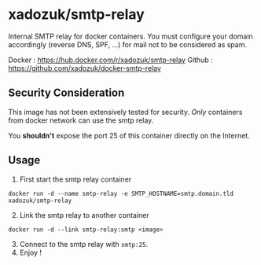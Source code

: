 # xadozuk/smtp-relay

Internal SMTP relay for docker containers.
You must configure your domain accordingly (reverse DNS, SPF, ...) for mail not to be considered as spam.

Docker : https://hub.docker.com/r/xadozuk/smtp-relay
Github : https://github.com/xadozuk/docker-smtp-relay

## Security Consideration

This image has not been extensively tested for security. *Only* containers from docker network can use the smtp relay.

You **shouldn't** expose the port 25 of this container directly on the Internet.

## Usage

1. First start the smtp relay container

  ```
  docker run -d --name smtp-relay -e SMTP_HOSTNAME=smtp.domain.tld xadozuk/smtp-relay
  ```
  
2. Link the smtp relay to another container

  ```
  docker run -d --link smtp-relay:smtp <image>
  ```
  
3. Connect to the smtp relay with `smtp:25`.
4. Enjoy !
